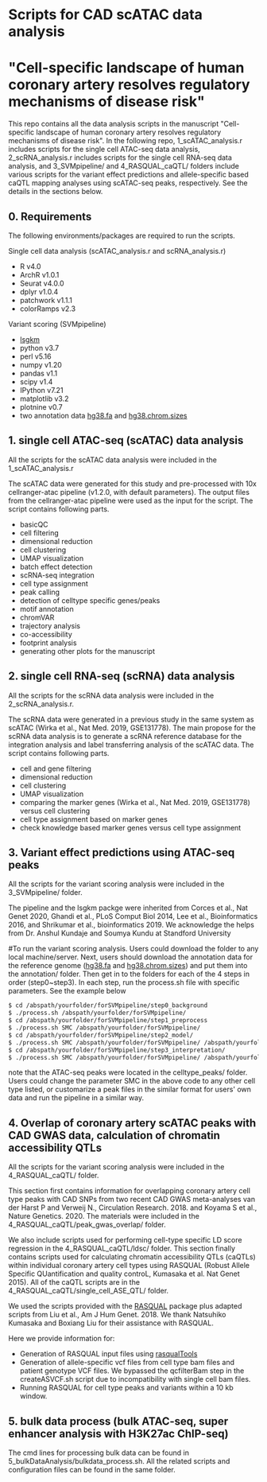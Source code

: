 # Scripts for CAD scATAC data analysis
# "Cell-specific landscape of human coronary artery resolves regulatory mechanisms of disease risk"
This repo contains all the data analysis scripts in the manuscript "Cell-specific landscape of human coronary artery resolves regulatory mechanisms of disease risk". In the following repo, 1_scATAC_analysis.r includes scripts for the single cell ATAC-seq data analysis, 2_scRNA_analysis.r includes scripts for the single cell RNA-seq data analysis, and 3_SVMpipeline/ and 4_RASQUAL_caQTL/ folders include various scripts for the variant effect predictions and allele-specific based caQTL mapping analyses using scATAC-seq peaks, respectively. See the details in the sections below. 

## 0. Requirements
The following environments/packages are required to run the scripts. 

Single cell data analysis (scATAC_analysis.r and scRNA_analysis.r)
- R v4.0
- ArchR v1.0.1
- Seurat v4.0.0
- dplyr v1.0.4
- patchwork v1.1.1
- colorRamps v2.3

Variant scoring (SVMpipeline)
- [lsgkm](https://github.com/kundajelab/lsgkm)
- python v3.7
- perl v5.16
- numpy v1.20
- pandas v1.1
- scipy v1.4
- IPython v7.21
- matplotlib v3.2
- plotnine v0.7
- two annotation data [hg38.fa](https://www.dropbox.com/s/el46t6onl67ejhh/hg38_clean.fa?dl=0) and [hg38.chrom.sizes](https://www.dropbox.com/s/6pf8473bot9wxlv/hg38.chrom.sizes?dl=0)

## 1. single cell ATAC-seq (scATAC) data analysis
All the scripts for the scATAC data analysis were included in the 1_scATAC_analysis.r

The scATAC data were generated for this study and pre-processed with 10x cellranger-atac pipeline (v1.2.0, with default parameters). The output files from the cellranger-atac pipeline were used as the input for the script. The script contains following parts.
- basicQC
- cell filtering
- dimensional reduction
- cell clustering
- UMAP visualization
- batch effect detection
- scRNA-seq integration
- cell type assignment
- peak calling
- detection of celltype specific genes/peaks
- motif annotation
- chromVAR
- trajectory analysis
- co-accessibility 
- footprint analysis
- generating other plots for the manuscript

## 2. single cell RNA-seq (scRNA) data analysis
All the scripts for the scRNA data analysis were included in the 2_scRNA_analysis.r. 

The scRNA data were generated in a previous study in the same system as scATAC (Wirka et al., Nat Med. 2019, GSE131778). The main propose for the scRNA data analysis is to generate a scRNA reference database for the integration analysis and label transferring analysis of the scATAC data. The script contains following parts.
- cell and gene filtering
- dimensional reduction 
- cell clustering
- UMAP visualization
- comparing the marker genes (Wirka et al., Nat Med. 2019, GSE131778) versus cell clustering 
- cell type assignment based on marker genes
- check knowledge based marker genes versus cell type assignment


## 3. Variant effect predictions using ATAC-seq peaks
All the scripts for the variant scoring analysis were included in the 3_SVMpipeline/ folder. 

The pipeline and the lsgkm packge were inherited from Corces et al., Nat Genet 2020, Ghandi et al., PLoS Comput Biol 2014, Lee et al., Bioinformatics 2016, and Shrikumar et al., bioinformatics 2019. We acknowledge the helps from Dr. Anshul Kundaje and Soumya Kundu at Standford University

\#To run the variant scoring analysis. Users could download the folder to any local machine/server. Next, users should download the annotation data for the reference genome ([hg38.fa](https://www.dropbox.com/s/el46t6onl67ejhh/hg38_clean.fa?dl=0) and [hg38.chrom.sizes](https://www.dropbox.com/s/6pf8473bot9wxlv/hg38.chrom.sizes?dl=0)) and put them into the annotation/ folder. Then get in to the folders for each of the 4 steps in order (step0~step3). In each step, run the process.sh file with specific parameters. See the example below
```sh
$ cd /abspath/yourfolder/forSVMpipeline/step0_background
$ ./process.sh /abspath/yourfolder/forSVMpipeline/
$ cd /abspath/yourfolder/forSVMpipeline/step1_preprocess
$ ./process.sh SMC /abspath/yourfolder/forSVMpipeline/
$ cd /abspath/yourfolder/forSVMpipeline/step2_model/
$ ./process.sh SMC /abspath/yourfolder/forSVMpipeline/ /abspath/yourfolder/forLSGKM/
$ cd /abspath/yourfolder/forSVMpipeline/step3_interpretation/
$ ./process.sh SMC /abspath/yourfolder/forSVMpipeline/ /abspath/yourfolder/forLSGKM/
```

note that the ATAC-seq peaks were located in the celltype_peaks/ folder. Users could change the parameter SMC in the above code to any other cell type listed, or customarize a peak files in the similar format for users' own data and run the pipeline in a similar way. 

## 4. Overlap of coronary artery scATAC peaks with CAD GWAS data, calculation of chromatin accessibility QTLs

All the scripts for the variant scoring analysis were included in the 4_RASQUAL_caQTL/ folder. 

This section first contains information for overlapping coronary artery cell type peaks with CAD SNPs from two recent CAD GWAS meta-analyses van der Harst P and Verweij N., Circulation Research. 2018. and Koyama S et al., Nature Genetics. 2020. The materials were included in the 4_RASQUAL_caQTL/peak_gwas_overlap/ folder.

We also include scripts used for performing cell-type specific LD score regression in the 4_RASQUAL_caQTL/ldsc/ folder.  This section finally contains scripts used for calculating chromatin accessibility QTLs (caQTLs) within individual coronary artery cell types using RASQUAL (Robust Allele Specific QUantification and quality controL, Kumasaka et al. Nat Genet 2015). All of the caQTL scripts are in the 4_RASQUAL_caQTL/single_cell_ASE_QTL/ folder.

We used the scripts provided with the [RASQUAL](https://github.com/boxiangliu/hcasmc_eqtl/tree/master/rasqual) package plus adapted scripts from Liu et al., Am J Hum Genet. 2018. We thank Natsuhiko Kumasaka and Boxiang Liu for their assistance with RASQUAL. 

Here we provide information for:
- Generation of RASQUAL input files using [rasqualTools](https://github.com/kauralasoo/rasqual/tree/master/rasqualTools)
- Generation of allele-specific vcf files from cell type bam files and patient genotype VCF files. We bypassed the qcfilterBam step in the createASVCF.sh script due to incompatibility with single cell bam files.
- Running RASQUAL for cell type peaks and variants within a 10 kb window.

## 5. bulk data process (bulk ATAC-seq, super enhancer analysis with H3K27ac ChIP-seq)
The cmd lines for processing bulk data can be found in 5_bulkDataAnalysis/bulkdata_process.sh. All the related scripts and configuration files can be found in the same folder.


